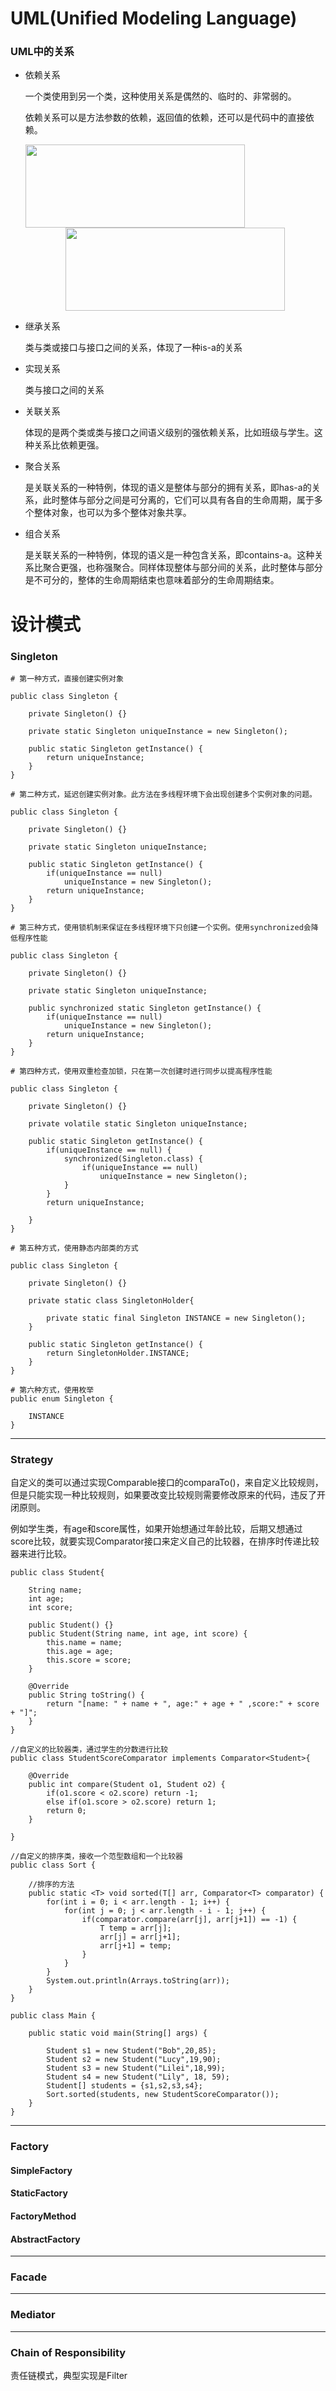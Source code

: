 # UML(Unified Modeling Language)

### UML中的关系
- 依赖关系

	一个类使用到另一个类，这种使用关系是偶然的、临时的、非常弱的。

	依赖关系可以是方法参数的依赖，返回值的依赖，还可以是代码中的直接依赖。

	<!-- ![依赖关系.jpg](../images/uml/依赖关系.jpg "依赖关系") -->
	<img src="../images/uml/依赖关系.jpg" width="351" height="133" />
	<div align="center">
		<img src="../images/uml/依赖关系.jpg" width="351" height="133" />
	</div>

- 继承关系

	类与类或接口与接口之间的关系，体现了一种is-a的关系

- 实现关系

	类与接口之间的关系

- 关联关系

	体现的是两个类或类与接口之间语义级别的强依赖关系，比如班级与学生。这种关系比依赖更强。

- 聚合关系

	是关联关系的一种特例，体现的语义是整体与部分的拥有关系，即has-a的关系，此时整体与部分之间是可分离的，它们可以具有各自的生命周期，属于多个整体对象，也可以为多个整体对象共享。

- 组合关系

	是关联关系的一种特例，体现的语义是一种包含关系，即contains-a。这种关系比聚合更强，也称强聚合。同样体现整体与部分间的关系，此时整体与部分是不可分的，整体的生命周期结束也意味着部分的生命周期结束。


# 设计模式


### Singleton

```
# 第一种方式，直接创建实例对象

public class Singleton {

    private Singleton() {}

    private static Singleton uniqueInstance = new Singleton();

    public static Singleton getInstance() {
        return uniqueInstance;
    }
}
```
```
# 第二种方式，延迟创建实例对象。此方法在多线程环境下会出现创建多个实例对象的问题。

public class Singleton {

    private Singleton() {}

    private static Singleton uniqueInstance;

    public static Singleton getInstance() {
        if(uniqueInstance == null)
            uniqueInstance = new Singleton();
        return uniqueInstance;
    }
}
```
```
# 第三种方式，使用锁机制来保证在多线程环境下只创建一个实例。使用synchronized会降低程序性能

public class Singleton {

    private Singleton() {}

    private static Singleton uniqueInstance;

    public synchronized static Singleton getInstance() {
        if(uniqueInstance == null)
            uniqueInstance = new Singleton();
        return uniqueInstance;
    }
}
```
```
# 第四种方式，使用双重检查加锁，只在第一次创建时进行同步以提高程序性能

public class Singleton {

    private Singleton() {}

    private volatile static Singleton uniqueInstance;

    public static Singleton getInstance() {
        if(uniqueInstance == null) {
            synchronized(Singleton.class) {
                if(uniqueInstance == null)
                    uniqueInstance = new Singleton();
            }
        }
        return uniqueInstance;
            
    }
}
```
```
# 第五种方式，使用静态内部类的方式

public class Singleton {

    private Singleton() {}
	
	private static class SingletonHolder{
		
		private static final Singleton INSTANCE = new Singleton();
	}
	
	public static Singleton getInstance() {
		return SingletonHolder.INSTANCE;
	}
}
```
```
# 第六种方式，使用枚举
public enum Singleton {
    
    INSTANCE
}
```
- - -
### Strategy

自定义的类可以通过实现Comparable接口的comparaTo()，来自定义比较规则，但是只能实现一种比较规则，如果要改变比较规则需要修改原来的代码，违反了开闭原则。

例如学生类，有age和score属性，如果开始想通过年龄比较，后期又想通过score比较，就要实现Comparator接口来定义自己的比较器，在排序时传递比较器来进行比较。
```
public class Student{

	String name;
	int age;
	int score;
	
	public Student() {}
	public Student(String name, int age, int score) {
		this.name = name;
		this.age = age;
		this.score = score;
	}
	
	@Override
	public String toString() {
		return "[name: " + name + ", age:" + age + " ,score:" + score + "]";
	}
}
```
```
//自定义的比较器类，通过学生的分数进行比较
public class StudentScoreComparator implements Comparator<Student>{

	@Override
	public int compare(Student o1, Student o2) {
		if(o1.score < o2.score) return -1;
		else if(o1.score > o2.score) return 1;
		return 0;
	}
	
}
```
```
//自定义的排序类，接收一个范型数组和一个比较器
public class Sort {

	//排序的方法
	public static <T> void sorted(T[] arr, Comparator<T> comparator) {
		for(int i = 0; i < arr.length - 1; i++) {
			for(int j = 0; j < arr.length - i - 1; j++) {
				if(comparator.compare(arr[j], arr[j+1]) == -1) {
					T temp = arr[j];
					arr[j] = arr[j+1];
					arr[j+1] = temp;
				}
			}
		}
		System.out.println(Arrays.toString(arr));
	}	
}
```
```
public class Main {

	public static void main(String[] args) {
		
		Student s1 = new Student("Bob",20,85);
		Student s2 = new Student("Lucy",19,90);
		Student s3 = new Student("Lilei",18,99);
		Student s4 = new Student("Lily", 18, 59);
		Student[] students = {s1,s2,s3,s4};
		Sort.sorted(students, new StudentScoreComparator());
	}
}
```
- - -
### Factory

#### SimpleFactory
#### StaticFactory
#### FactoryMethod
#### AbstractFactory
- - -
### Facade

- - -
### Mediator

- - -
### Chain of Responsibility

责任链模式，典型实现是Filter